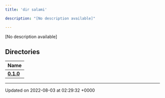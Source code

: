 ```yaml
---
title: 'dir salami'

description: "[No description available]"

---
```







[No description available]

## Directories

| Name           |
| -------------- |
| **[0.1.0](/documentation/code/gambit_sphinx/files/dir_934a6c6179554e0c6deb682bbeceabac/#dir-0.1.0)**  |






-------------------------------

Updated on 2022-08-03 at 02:29:32 +0000
